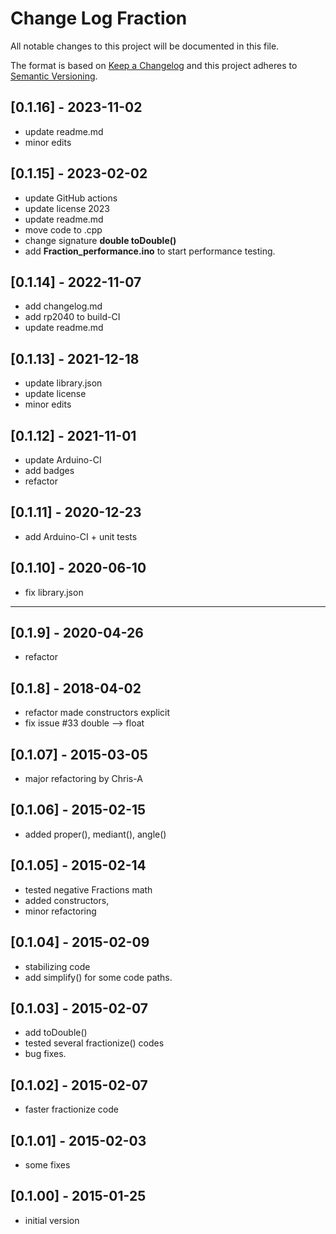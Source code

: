 # Change Log Fraction

All notable changes to this project will be documented in this file.

The format is based on [Keep a Changelog](http://keepachangelog.com/)
and this project adheres to [Semantic Versioning](http://semver.org/).


## [0.1.16] - 2023-11-02
- update readme.md
- minor edits


## [0.1.15] - 2023-02-02
- update GitHub actions
- update license 2023
- update readme.md
- move code to .cpp
- change signature **double toDouble()**
- add **Fraction_performance.ino** to start performance testing.

## [0.1.14] - 2022-11-07
- add changelog.md
- add rp2040 to build-CI
- update readme.md

## [0.1.13] - 2021-12-18
- update library.json
- update license
- minor edits

## [0.1.12] - 2021-11-01
- update Arduino-CI
- add badges
- refactor

## [0.1.11] - 2020-12-23
- add Arduino-CI + unit tests

## [0.1.10] - 2020-06-10
- fix library.json

---- 

## [0.1.9] - 2020-04-26
- refactor

## [0.1.8] - 2018-04-02
- refactor made constructors explicit
- fix issue #33 double --> float

## [0.1.07] - 2015-03-05
- major refactoring by Chris-A

## [0.1.06] - 2015-02-15
- added proper(), mediant(), angle()

## [0.1.05] - 2015-02-14
- tested negative Fractions math
- added constructors,
- minor refactoring

## [0.1.04] - 2015-02-09
- stabilizing code
- add simplify() for some code paths.

## [0.1.03] - 2015-02-07
- add toDouble()
- tested several fractionize() codes
- bug fixes.

## [0.1.02] - 2015-02-07
- faster fractionize code

## [0.1.01] - 2015-02-03
- some fixes

## [0.1.00] - 2015-01-25
- initial version